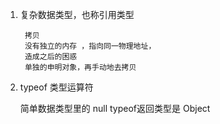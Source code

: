 1. 复杂数据类型，也称引用类型
            
        拷贝
        没有独立的内存 ，指向同一物理地址，
        造成之后的困惑
        单独的申明对象，再手动地去拷贝
2. typeof 类型运算符
   
   简单数据类型里的 null typeof返回类型是 Object